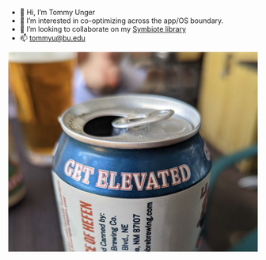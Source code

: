 - 👋 Hi, I’m Tommy Unger
- 👀 I’m interested in co-optimizing across the app/OS boundary.
- 💞️ I’m looking to collaborate on my [Symbiote library](https://github.com/Symbi-OS/Symlib)
- 📫 tommyu@bu.edu

![Can](closeCan.png)

